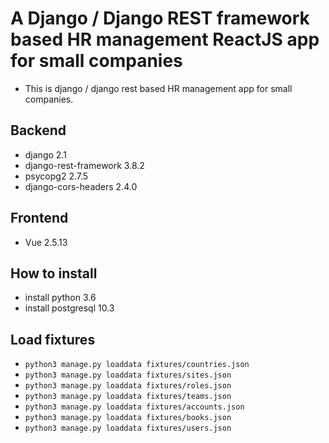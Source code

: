 # A Django / Django REST framework based HR management ReactJS app for small companies

- This is django / django rest based HR management app for small companies.

## Backend
  - django 2.1
  - django-rest-framework 3.8.2
  - psycopg2 2.7.5
  - django-cors-headers 2.4.0
  
## Frontend
  - Vue 2.5.13
  
## How to install
  - install python 3.6
  - install postgresql 10.3
  
## Load fixtures
  - `python3 manage.py loaddata fixtures/countries.json`
  - `python3 manage.py loaddata fixtures/sites.json`
  - `python3 manage.py loaddata fixtures/roles.json`
  - `python3 manage.py loaddata fixtures/teams.json`
  - `python3 manage.py loaddata fixtures/accounts.json`
  - `python3 manage.py loaddata fixtures/books.json`
  - `python3 manage.py loaddata fixtures/users.json`
